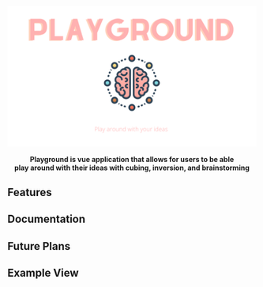 
<p align="center">
  <img  src="https://github.com/ChristopherLandaverde/playground/blob/main/playground.png">
</p>
<p align="center"><strong>Playground is vue application that allows for users to be able <br>play around with their ideas with cubing, inversion, and brainstorming</strong></p>

## Features

## Documentation

## Future Plans

## Example View 
